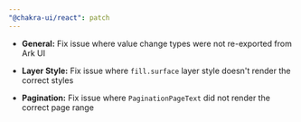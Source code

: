 ```yaml
---
"@chakra-ui/react": patch
---
```


- **General:** Fix issue where value change types were not re-exported from Ark
  UI

- **Layer Style:** Fix issue where `fill.surface` layer style doesn't render the
  correct styles

- **Pagination:** Fix issue where `PaginationPageText` did not render the
  correct page range
